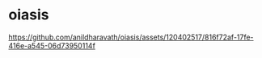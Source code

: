 # oiasis

https://github.com/anildharavath/oiasis/assets/120402517/816f72af-17fe-416e-a545-06d73950114f

